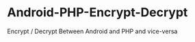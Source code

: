 Android-PHP-Encrypt-Decrypt
===========================

Encrypt / Decrypt Between Android and PHP and vice-versa 